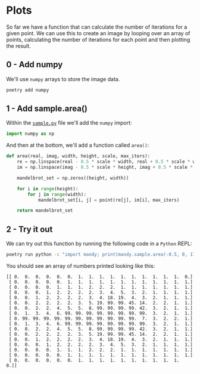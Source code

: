 # Plots

So far we have a function that can calculate the number of iterations for a given point.
We can use this to create an image by looping over an array of points, calculating the number of iterations for each point and then plotting the result.

## 0 - Add numpy

We'll use `numpy` arrays to store the image data.

```bash
poetry add numpy
```

## 1 - Add sample.area()

Within the [`sample.py`](./mandy/sample.py) file we'll add the `numpy` import:

```python
import numpy as np
```

And then at the bottom, we'll add a function called `area()`:

```python
def area(real, imag, width, height, scale, max_iters):
    re = np.linspace(real - 0.5 * scale * width, real + 0.5 * scale * width, width)
    im = np.linspace(imag - 0.5 * scale * height, imag + 0.5 * scale * height, height)

    mandelbrot_set = np.zeros((height, width))

    for i in range(height):
        for j in range(width):
            mandelbrot_set[i, j] = point(re[j], im[i], max_iters)

    return mandelbrot_set
```

## 2 - Try it out

We can try out this function by running the following code in a `Python` REPL:

```bash
poetry run python -c "import mandy; print(mandy.sample.area(-0.5, 0, 17, 17, 0.2, 99))"
```

You should see an array of numbers printed looking like this:

```
[[ 0.  0.  0.  0.  0.  0.  1.  1.  1.  1.  1.  1.  1.  1.  1.  1.  0.]
 [ 0.  0.  0.  0.  0.  1.  1.  1.  1.  1.  1.  1.  1.  1.  1.  1.  1.]
 [ 0.  0.  0.  0.  1.  1.  1.  2.  2.  2.  1.  1.  1.  1.  1.  1.  1.]
 [ 0.  0.  0.  1.  2.  2.  2.  2.  3.  4.  5.  3.  2.  1.  1.  1.  1.]
 [ 0.  0.  1.  2.  2.  2.  2.  3.  4. 18. 19.  4.  3.  2.  1.  1.  1.]
 [ 0.  0.  2.  2.  2.  2.  3.  5. 19. 99. 99. 45. 14.  2.  2.  1.  1.]
 [ 0.  0.  2.  2.  4.  5.  5.  8. 99. 99. 99. 99. 42.  3.  2.  1.  1.]
 [ 0.  1.  3.  4.  6. 99. 99. 99. 99. 99. 99. 99. 99.  3.  2.  1.  1.]
 [ 0. 99. 99. 99. 99. 99. 99. 99. 99. 99. 99. 99.  7.  3.  2.  2.  1.]
 [ 0.  1.  3.  4.  6. 99. 99. 99. 99. 99. 99. 99. 99.  3.  2.  1.  1.]
 [ 0.  0.  2.  2.  4.  5.  5.  8. 99. 99. 99. 99. 42.  3.  2.  1.  1.]
 [ 0.  0.  2.  2.  2.  2.  3.  5. 19. 99. 99. 45. 14.  2.  2.  1.  1.]
 [ 0.  0.  1.  2.  2.  2.  2.  3.  4. 18. 19.  4.  3.  2.  1.  1.  1.]
 [ 0.  0.  0.  1.  2.  2.  2.  2.  3.  4.  5.  3.  2.  1.  1.  1.  1.]
 [ 0.  0.  0.  0.  1.  1.  1.  2.  2.  2.  1.  1.  1.  1.  1.  1.  1.]
 [ 0.  0.  0.  0.  0.  1.  1.  1.  1.  1.  1.  1.  1.  1.  1.  1.  1.]
 [ 0.  0.  0.  0.  0.  0.  1.  1.  1.  1.  1.  1.  1.  1.  1.  1.  0.]]
```
